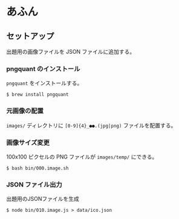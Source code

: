 # あふん






## セットアップ

出題用の画像ファイルを JSON ファイルに追加する。

### pngquant のインストール

`pngquant` をインストールする。

    $ brew install pngquant

### 元画像の配置

`images/` ディレクトリに `[0-9]{4}_●●.(jpg|png)` ファイルを配置する。

### 画像サイズ変更

100x100 ピクセルの PNG ファイルが `images/temp/` にできる。

    $ bash bin/000.image.sh

### JSON ファイル出力

出題用のJSONファイルを生成

    $ node bin/010.image.js > data/ico.json
